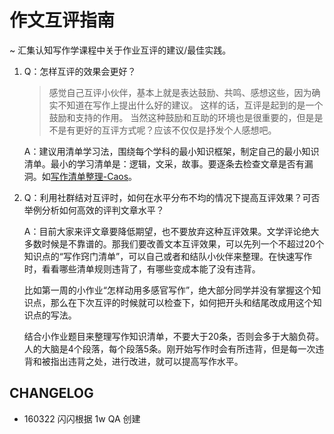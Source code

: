 # 作文互评指南

~ 汇集认知写作学课程中关于作业互评的建议/最佳实践。





1. Q：怎样互评的效果会更好？
	
	> 感觉自己互评小伙伴，基本上就是表达鼓励、共鸣、感想这些，因为确实不知道在写作上提出什么好的建议。
这样的话，互评是起到的是一个鼓励和支持的作用。
当然这种鼓励和互助的环境也是很重要的，但是是不是有更好的互评方式呢？应该不仅仅是抒发个人感想吧。

	A：建议用清单学习法，围绕每个学科的最小知识框架，制定自己的最小知识清单。最小的学习清单是：逻辑，文采，故事。要逐条去检查文章是否有漏洞。如[写作清单整理-Caos](https://www.zybuluo.com/caos/note/146926)。

2. Q：利用社群结对互评时，如何在水平分布不均的情况下提高互评效果？可否举例分析如何高效的评判文章水平？

	A：目前大家来评文章要降低期望，也不要放弃这种互评效果。文学评论绝大多数时候是不靠谱的。那我们要改善文本互评效果，可以先列一个不超过20个知识点的“写作窍门清单”，可以自己或者和结队小伙伴来整理。在快速写作时，看看哪些清单规则违背了，有哪些变成本能了没有违背。

	比如第一周的小作业“怎样动用多感官写作”，绝大部分同学并没有掌握这个知识点，那么在下次互评的时候就可以检查下，如何把开头和结尾改成用这个知识点的写法。

	结合小作业题目来整理写作知识清单，不要大于20条，否则会多于大脑负荷。人的大脑是4个段落，每个段落5条。刚开始写作时会有所违背，但是每一次违背和被指出违背之处，进行改进，就可以提高写作水平。

## CHANGELOG 

- 160322 闪闪根据 1w QA 创建

